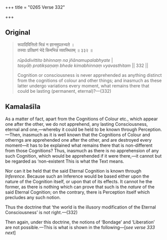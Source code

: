 +++
title = "0265 Verse 332"

+++
## Original 
>
> रूपादिवित्तितो भिन्नं न ज्ञानमुपलभ्यते ।  
> तस्याः प्रतिक्षणं भेदे किमभिन्नं व्यवस्थितम् ॥ ३३२ ॥ 
>
> *rūpādivittito bhinnaṃ na jñānamupalabhyate* \|  
> *tasyāḥ pratikṣaṇaṃ bhede kimabhinnaṃ vyavasthitam* \|\| 332 \|\| 
>
> Cognition or consciousness is never apprehended as anything distinct from the cognitions of colour and other things; and inasmuch as these latter undergo variations every moment, what remains there that could be lasting (permanent, eternal)?—(332)



## Kamalaśīla

As a matter of fact, apart from the Cognitions of Colour etc., which appear one after the other, we do not apprehend, any lasting Consciousness, eternal and one,—whereby it could be held to be known through Perception.—Then, inasmuch as it is well known that the Cognitions of Colour and otherngs are apprehended one after the other, and are destroyed every moment—it has to be explained what remains there that is non-different from those Cognitions? Thus, inasmuch as there is no apprehension of any such Cognition, which would be apprehended if it were there,—it cannot but be regarded as ‘non-existent This is what the Text means.

Nor can it be held that the said Eternal Cognition is known through *Inference*. Because such an Inference would be based either upon the nature of the Cognition itself, or upon that of its effects. It cannot he the former, as there is nothing which can prove that such is the *nature* of the said Eternal Cognition; on the contrary, there is Perception itself which precludes any such notion.

Thus the doctrine that ‘the world is the illusory modification of the Eternal Consciousness’ is not right.—(332)

Then again, under this doctrine, the notions of ‘Bondage’ and ‘Liberation’ are not possible.—This is what is shown in the following—[*see verse 333 next*]


